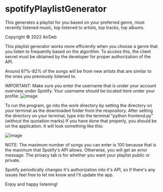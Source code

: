 # spotifyPlaylistGenerator
This generates a playlist for you based on your preferred genre, most recently listened music, top listened to artists, top tracks, top albums. 


Copyright © 2022 AirDeb

This playlist generator works more efficiently when you choose a genre that you listen to frequently based on the algorithm. 
To access this, the client secret must be obtained by the developer for proper authorization of the API.

Around 67%-82% of the songs will be from new artists that are similar to the ones you previously listened to.


IMPORTANT: Make sure you enter the username that is under your account overview under Spotify. Your username should be located here under your profile:
![image](https://user-images.githubusercontent.com/97564205/171031982-5efb53e6-6e93-480d-aa7a-54b6b839c81a.png)



To run the program, go into the work directory by setting the directory on your terminal as the downloaded folder from the respository.
After setting the directory on your terminal, type into the terminal "python frontend.py" (without the quotation marks)
If you have done that properly, you should be on the application. It will look something like this:

![image](https://user-images.githubusercontent.com/97564205/171032519-267f7d62-1a61-41f5-998d-ce55b52f8918.png)

NOTE: The maximum number of songs you can enter is 100 because that is the maximum that Spotify's API allows. Otherwise, you will get an error message.
The privacy tab is for whether you want your playlist public or private.

Spotify periodically changes it's authorization into it's API, so if there's any issues feel free to let me know and I'll update the app. 

Enjoy and happy listening!
